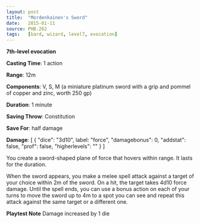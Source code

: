 ```yaml
---
layout: post
title:  "Mordenkainen's Sword"
date:   2015-01-11
source: PHB.262
tags:   [bard, wizard, level7, evocation]
---
```


**7th-level evocation**

**Casting Time**: 1 action

**Range**: 12m

**Components**: V, S, M (a miniature platinum sword with a grip and pommel of copper and zinc, worth 250 gp)

**Duration**: 1 minute

**Saving Throw**: Constitution

**Save For**: half damage

**Damage**: [ { "dice": "3d10", label: "force", "damagebonus": 0, "addstat": false, "prof": false, "higherlevels": "" } ]

You create a sword-shaped plane of force that hovers within range. It lasts for the duration.

When the sword appears, you make a melee spell attack against a target of your choice within 2m of the sword. On a hit, the target takes 4d10 force damage. Until the spell ends, you can use a bonus action on each of your turns to move the sword up to 4m to a spot you can see and repeat this attack against the same target or a different one.

**Playtest Note** Damage increased by 1 die
